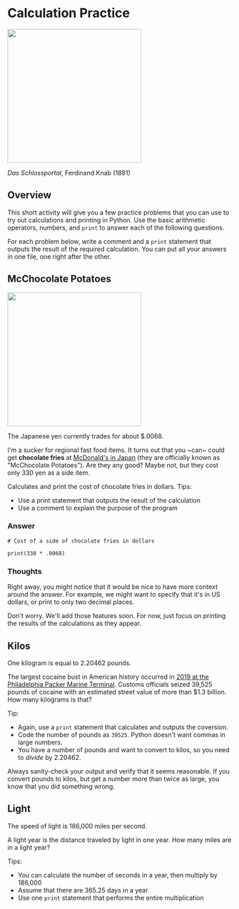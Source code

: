 # Calculation Practice

<img src="https://uploads7.wikiart.org/00341/images/ferdinand-knab/ferdinand-knab-das-schlossportal-1881-1.jpg!Large.jpg" width="300px" />

*Das Schlossportal*, Ferdinand Knab (1881)

## Overview

This short activity will give you a few practice problems that you can use to try out calculations and printing in Python. Use the basic arithmetic operators, numbers, and `print` to answer each of the following questions.

For each problem below, write a comment and a `print` statement that outputs the result of the required calculation. You can put all your answers in one file, one right after the other.


## McChocolate Potatoes

<img src="https://cdn.vox-cdn.com/thumbor/WMJG04bu5nCmDiQ5mh0_chXelTY=/247x0:787x405/1820x1213/filters:focal(247x0:787x405):format(webp)/cdn.vox-cdn.com/uploads/chorus_image/image/48592139/McDonald_s_Chocolate_Fries.0.0.jpg" width="300px" />

The Japanese yen currently trades for about $.0068.

I'm a sucker for regional fast food items. It turns out that you ~can~ could get **chocolate fries** at [McDonald's in Japan](https://www.eater.com/2016/1/19/10790586/mcdonalds-chocolate-fries-japan) (they are officially known
as "McChocolate Potatoes"). Are they any good? Maybe not, but they cost only 330 yen as a side item.

Calculates and print the cost of chocolate fries in dollars. Tips:

- Use a print statement that outputs the result of the calculation
- Use a comment to explain the purpose of the program

### Answer

```
# Cost of a side of chocolate fries in dollars

print(330 * .0068)
```

### Thoughts

Right away, you might notice that it would be nice to have more context around the answer. For example, we might want to specify that it's in US dollars, or print to only two decimal places.

Don't worry. We'll add those features soon. For now, just focus on printing the results of the calculations as they appear.

## Kilos

One kilogram is equal to 2.20462 pounds.

The largest cocaine bust in American history occurred in [2019 at the Philadelphia Packer Marine Terminal](https://en.wikipedia.org/wiki/2019_Philadelphia_Packer_Marine_Terminal_cocaine_seizure). Customs officials seized 39,525 pounds of cocaine with an estimated street value of more than $1.3 billion. How many kilograms is that?

Tip:

- Again, use a `print` statement that calculates and outputs the coversion.
- Code the number of pounds as `39525`. Python doesn't want commas in large numbers.
- You have a number of pounds and want to convert to kilos, so you need to *divide* by 2.20462.

Always sanity-check your output and verify that it seems reasonable. If you convert pounds to kilos, but get a number more than twice as large, you know that you did something wrong.

## Light

The speed of light is 186,000 miles per second.

A light year is the distance traveled by light in one year. How many miles are in a light year?

Tips:

- You can calculate the number of seconds in a year, then multiply by 186,000
- Assume that there are 365.25 days in a year
- Use one `print` statement that performs the entire multiplication
